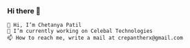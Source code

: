 ### Hi there 👋

    👋 Hi, I’m Chetanya Patil
    🔭 I’m currently working on Celebal Technologies
    📫 How to reach me, write a mail at crepantherx@gmail.com


